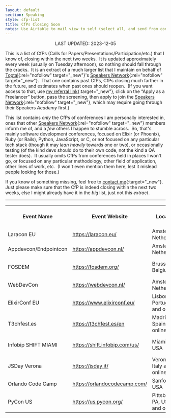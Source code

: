 ```yaml
---
layout: default
section: Speaking
style: cfp-list
title: CfPs Closing Soon
notes: Use Airtable to mail view to self (select all, and send from context menu), copy table from email, remove styling, and update date.
---
```


<center>LAST UPDATED: 2023-12-05</center>

This is a list of CfPs
(Calls for Papers/Presentations/Participation/etc.)
that I know of,
closing within the next two weeks.&nbsp;
It is updated approximately every week
(usually on Tuesday afternoon),
so nothing should fall through the cracks.&nbsp;
It is an extract of a much larger list
that I maintain on behalf of
[Toptal](https://www.toptal.com/#accept-only-candid-coders){:rel="nofollow" target="_new"}'s
[Speakers Network](https://www.toptal.com/community/speakers){:rel="nofollow" target="_new"}.&nbsp;
That one contains past CfPs,
CfPs closing much farther in the future,
and estimates when past ones should reopen.&nbsp;
(If you want access to that, use
[my referral link](https://www.toptal.com/#accept-only-candid-coders){:target="_new"},
click on the “Apply as a Freelancer” button,
pass the screening,
then apply to join the
[Speakers Network](https://www.toptal.com/community/speakers){:rel="nofollow" target="_new"},
which may require going through their Speakers _Academy_ first.)

This list contains _only_
the CfPs of conferences I am personally interested in,
ones that other
[Speakers Network](https://www.toptal.com/community/speakers){:rel="nofollow" target="_new"} members inform me of,
and a _few_ others I happen to stumble across.&nbsp;
So, that's mainly software development conferences,
focused on Elixir (or Phoenix), Ruby (or Rails), Python, JavaScript, or C,
or not focused on any particular tech stack
(though it may _lean heavily_ towards one or two),
or occasionally testing
(of the kind devs should do to their own code,
not the kind a QA tester does).&nbsp;
It usually omits CfPs from conferences
held in places I won't go,
or focused on any particular
methodology, other field of application, other lines of work, etc.&nbsp;
(I won't even mention them here,
lest it mislead people looking for those.)

If you know of something missing, feel free to
[contact me](/contact){:target="_new"}.&nbsp;
Just please make sure that
the CfP is indeed closing within the next two weeks,
else I might already have it in the _big_ list, just not this _extract_.

<hr>

<table>
  <tbody>
    <tr>
      <th>Event Name</th>
      <th>Event Website</th>
      <th>Location</th>
      <th>CFP Close<br>Date</th>
      <th>CFP Close<br>Estimated?</th>
      <th>Event Date</th>
      <th>CFP Link</th>
    </tr>
    <tr>
      <td>Laracon EU</td>
      <td>
        <a href="https://laracon.eu/" target="_blank">https://laracon.eu/</a>
      </td>
      <td>Amsterdam, Netherlands</td>
      <td>2023-12-05</td>
      <td>⚑</td>
      <td>2024-02-05</td>
      <td>
        <a href="https://forms.gle/5oYxtHybX8kGrLto9" target="_blank">https://forms.gle/<wbr>5oYxtHybX8kGrLto9</a>
      </td>
    </tr>
    <tr>
      <td>Appdevcon/Endpointcon</td>
      <td>
        <a href="https://appdevcon.nl/" target="_blank">https://appdevcon.nl/</a>
      </td>
      <td>Amsterdam, Netherlands</td>
      <td>2023-12-08</td>
      <td></td>
      <td>2024-03-15</td>
      <td>
        <a href="https://appdevcon.nl/speakers/cfp/" target="_blank">https://appdevcon.nl/speakers/<wbr>cfp/</a>
      </td>
    </tr>
    <tr>
      <td>FOSDEM</td>
      <td>
        <a href="https://fosdem.org/" target="_blank">https://fosdem.org/</a>
      </td>
      <td>Brussels, Belgium</td>
      <td>2023-12-08</td>
      <td></td>
      <td>2024-02-03</td>
      <td>
        <a href="https://fosdem.org/2024/news/2023-11-20-call-for-presentations/" target="_blank">https://fosdem.org/2024/news/<wbr>2023-11-20-call-for-<wbr>presentations/</a>
      </td>
    </tr>
    <tr>
      <td>WebDevCon</td>
      <td>
        <a href="https://webdevcon.nl/" target="_blank">https://webdevcon.nl/</a>
      </td>
      <td>Amsterdam, Netherlands</td>
      <td>2023-12-08</td>
      <td></td>
      <td>2024-03-15</td>
      <td>
        <a href="https://webdevcon.nl/speakers/cfp/" target="_blank">https://webdevcon.nl/speakers/<wbr>cfp/</a>
      </td>
    </tr>
    <tr>
      <td>ElixirConf EU</td>
      <td>
        <a href="https://www.elixirconf.eu/" target="_blank">https://www.elixirconf.eu/</a>
      </td>
      <td>Lisbon, Portugal and online</td>
      <td>2023-12-10</td>
      <td></td>
      <td>2024-04-18</td>
      <td>
        <a href="https://www.elixirconf.eu/#cft" target="_blank">https://www.elixirconf.eu/#cft</a>
      </td>
    </tr>
    <tr>
      <td>T3chfest.es</td>
      <td>
        <a href="https://t3chfest.es/en" target="_blank">https://t3chfest.es/en</a>
      </td>
      <td>Madrid, Spain and online</td>
      <td>2023-12-13</td>
      <td></td>
      <td>2024-03-14</td>
      <td>
        <a href="https://t3chfest.es/en/call-for-talks/" target="_blank">https://t3chfest.es/en/call-<wbr>for-talks/</a>
      </td>
    </tr>
    <tr>
      <td>Infobip SHIFT MIAMI</td>
      <td>
        <a href="https://shift.infobip.com/us/" target="_blank">https://shift.infobip.com/us/</a>
      </td>
      <td>Miami, FL, USA</td>
      <td>2023-12-15</td>
      <td></td>
      <td>2024-04-23</td>
      <td>
        <a href="https://airtable.com/apphDmd86uwqL6Riw/shrMHCWCVQK5rbHhz" target="_blank">https://airtable.com/<wbr>apphDmd86uwqL6Riw/<wbr>shrMHCWCVQK5rbHhz</a>
      </td>
    </tr>
    <tr>
      <td>JSDay Verona</td>
      <td>
        <a href="https://jsday.it/" target="_blank">https://jsday.it/</a>
      </td>
      <td>Verona, Italy and online</td>
      <td>2023-12-15</td>
      <td></td>
      <td>2024-04-11</td>
      <td>
        <a href="https://2024.jsday.it/welcome/cfp.html" target="_blank">https://2024.jsday.it/welcome/<wbr>cfp.html</a>
      </td>
    </tr>
    <tr>
      <td>Orlando Code Camp</td>
      <td>
        <a href="https://orlandocodecamp.com/" target="_blank">https://orlandocodecamp.com/</a>
      </td>
      <td>Sanford, FL, USA</td>
      <td>2023-12-15</td>
      <td></td>
      <td>2024-02-24</td>
      <td>
        <a href="https://sessionize.com/orlando-code-camp-2024" target="_blank">https://sessionize.com/<wbr>orlando-code-camp-2024</a>
      </td>
    </tr>
    <tr>
      <td>PyCon US</td>
      <td>
        <a href="https://us.pycon.org/" target="_blank">https://us.pycon.org/</a>
      </td>
      <td>Pittsburgh, PA, USA and online</td>
      <td>2023-12-18</td>
      <td></td>
      <td>2024-05-17</td>
      <td>
        <a href="https://us.pycon.org/2024/speaking/" target="_blank">https://us.pycon.org/2024/<wbr>speaking/</a>
      </td>
    </tr>
  </tbody>
</table>
